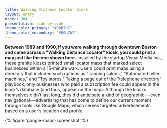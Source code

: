 ```yaml
---
title: Walking Distance Locator Kiosk
layout: entry
order: 904
presentation: side-by-side
theme_color_primary: "#00b7b7"
theme_color_secondary: "#00b7b7"
---
```


**Between 1989 and 1990, if you were walking through downtown Boston and came across a "Walking Distance Locator" kiosk, you could print a map just like the one shown here.** Installed by the startup Visual Media Inc., these granite kiosks printed small locator maps that marked select businesses within a 15-minute walk. Users could print maps using a directory that included such options as "Tanning salons," "Automated teller machines," and "Toy stores." Taking a page out of the "telephone directory" playbook, only businesses who paid a subscription fee could appear in the kiosk’s database (and thus, appear on the map). Although the kiosks themselves didn’t last long, they did anticipate a kind of geographic---even navigational---advertising that has come to define our current moment through tools like Google Maps, which serves targeted advertisements based on a user’s location and profile.

{% figure 'google-maps-screenshot' %}